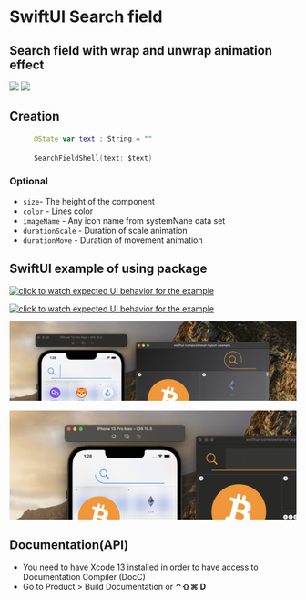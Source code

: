 # SwiftUI Search field
## Search field with wrap and unwrap animation effect

[![](https://img.shields.io/endpoint?url=https%3A%2F%2Fswiftpackageindex.com%2Fapi%2Fpackages%2FThe-Igor%2Fswiftui-search-field-shell-line%2Fbadge%3Ftype%3Dswift-versions)](https://swiftpackageindex.com/The-Igor/swiftui-search-field-shell-line)
[![](https://img.shields.io/endpoint?url=https%3A%2F%2Fswiftpackageindex.com%2Fapi%2Fpackages%2FThe-Igor%2Fswiftui-search-field-shell-line%2Fbadge%3Ftype%3Dplatforms)](https://swiftpackageindex.com/The-Igor/swiftui-search-field-shell-line)

## Creation
```swift
      @State var text : String = ""
      
      SearchFieldShell(text: $text)
```

### Optional
* `size`- The height of the component
* `color` - Lines color
* `imageName` - Any icon name from systemNane data set
* `durationScale` - Duration of scale animation
* `durationMove` - Duration of movement animation


## SwiftUI example of using package

[![click to watch expected UI behavior for the example](https://github.com/The-Igor/swiftui-search-field-shell-line/blob/main/Sources/img/igor_shelopaev_image_08.gif)](https://youtu.be/7LWYCA7z8eM)

[![click to watch expected UI behavior for the example](https://github.com/The-Igor/swiftui-search-field-shell-line/blob/main/Sources/img/igor_shelopaev_image_01.png)](https://youtu.be/7LWYCA7z8eM)

[![click to watch expected UI behavior for the example](https://github.com/The-Igor/swiftui-search-field-shell-line/blob/main/Sources/img/igor_shelopaev_image_02.png)](https://youtu.be/7LWYCA7z8eM)

[![click to watch expected UI behavior for the example](https://github.com/The-Igor/swiftui-search-field-shell-line/blob/main/Sources/img/igor_shelopaev_image_03.png)](https://youtu.be/7LWYCA7z8eM)

## Documentation(API)
- You need to have Xcode 13 installed in order to have access to Documentation Compiler (DocC)
- Go to Product > Build Documentation or **⌃⇧⌘ D**
